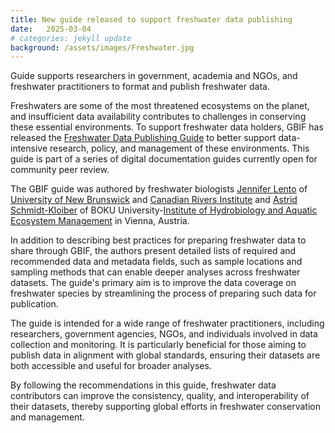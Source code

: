 ```yaml
---
title: New guide released to support freshwater data publishing
date:   2025-03-04
# categories: jekyll update
background: /assets/images/Freshwater.jpg
---
```

Guide supports researchers in government, academia and NGOs, and freshwater practitioners to format and publish freshwater data.

Freshwaters are some of the most threatened ecosystems on the planet, and insufficient data availability contributes to challenges in conserving these essential environments. To support freshwater data holders, GBIF has released the [Freshwater Data Publishing Guide](https://docs.gbif.org/freshwater-data-publishing-guide/en/) to better support data-intensive research, policy, and management of these environments. This guide is part of a series of digital documentation guides currently open for community peer review.

The GBIF guide was authored by freshwater biologists [Jennifer Lento](https://orcid.org/0000-0002-8098-4825) of [University of New Brunswick](https://www.unb.ca/) and [Canadian Rivers Institute](https://www.canadianriversinstitute.com/) and [Astrid Schmidt-Kloiber](https://orcid.org/0000-0001-8839-5913) of BOKU University-[Institute of Hydrobiology and Aquatic Ecosystem Management](https://boku.ac.at/en/oekb/hyam) in Vienna, Austria.

In addition to describing best practices for preparing freshwater data to share through GBIF, the authors present detailed lists of required and recommended data and metadata fields, such as sample locations and sampling methods that can enable deeper analyses across freshwater datasets. The guide's primary aim is to improve the data coverage on freshwater species by streamlining the process of preparing such data for publication.

The guide is intended for a wide range of freshwater practitioners, including researchers, government agencies, NGOs, and individuals involved in data collection and monitoring. It is particularly beneficial for those aiming to publish data in alignment with global standards, ensuring their datasets are both accessible and useful for broader analyses. 

By following the recommendations in this guide, freshwater data contributors can improve the consistency, quality, and interoperability of their datasets, thereby supporting global efforts in freshwater conservation and management.
